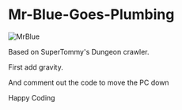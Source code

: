 # Mr-Blue-Goes-Plumbing

![MrBlue](https://github.com/EMC23/Mr-Blue-Goes-Plumbing/tree/master/images/Screenshot001.png)

Based on SuperTommy's Dungeon crawler.

First add gravity.

And comment out the code to move the PC down

Happy Coding
